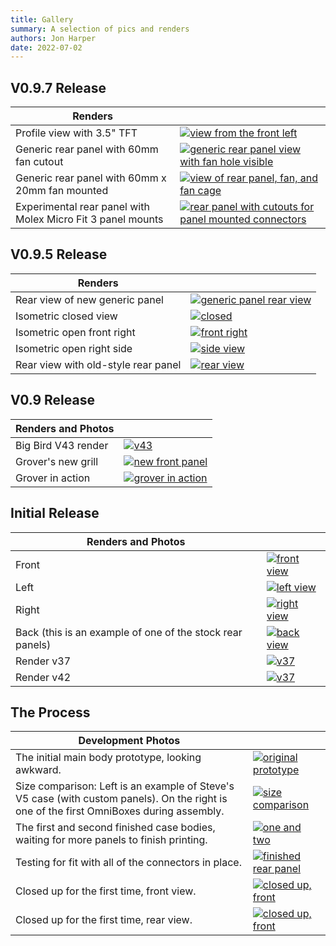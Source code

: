 ```yaml
---
title: Gallery
summary: A selection of pics and renders
authors: Jon Harper
date: 2022-07-02
---
```



## V0.9.7 Release
| Renders               |   |
|-----------------------|---|
| Profile view with 3.5" TFT | [![view from the front left][24]][24] |
| Generic rear panel with 60mm fan cutout | [![generic rear panel view with fan hole visible][22]][22] |
| Generic rear panel with 60mm x 20mm fan mounted | [![view of rear panel, fan, and fan cage][23]][23]
| Experimental rear panel with Molex Micro Fit 3 panel mounts | [![rear panel with cutouts for panel mounted connectors][21]][21] |

## V0.9.5 Release
| Renders               |   |
|-----------------------|---|
| Rear view of new generic panel | [![generic panel rear view][20]][20]
| Isometric closed view | [![closed][19]][19] |
| Isometric open front right  | [![front right][18]][18] |
| Isometric open right side   | [![side view][17]][17] |
| Rear view with old-style rear panel | [![rear view][16]][16] |

## V0.9 Release

| Renders and Photos  |   |
|---------------------|---|
| Big Bird V43 render | [![v43][15]][15] |
| Grover's new grill  | [![new front panel][14]][14] |
| Grover in action    | [![grover in action][13]][13] |

## Initial Release

| Renders and Photos |   |
|--------------------|---|
| Front      | [![front view][12]][12] |
| Left       | [![left view][11]][11] |
| Right      | [![right view][10]][10] |
| Back (this is an example of one of the stock rear panels) | [![back view][9]][9] |
| Render v37 | [![v37][8]][8] |
| Render v42 | [![v37][7]][7] |

## The Process

| Development Photos |   |
|--------------------|---|
| The initial main body prototype, looking awkward. | [![original prototype][6]][6] |
| Size comparison: Left is an example of Steve's V5 case (with custom panels). On the right is one of the first OmniBoxes during assembly. | [![size comparison][5]][5] |
| The first and second finished case bodies, waiting for more panels to finish printing. | [![one and two][4]][4] |
| Testing for fit with all of the connectors in place. | [![finished rear panel][3]][3] |
| Closed up for the first time, front view. | [![closed up, front][2]][2] |
| Closed up for the first time, rear view. | [![closed up, front][1]][1] |

[1]:  img/gallery/closed_up.jpg
[2]:  img/gallery/front_view.jpg
[3]:  img/gallery/finished_rear.jpg
[4]:  img/gallery/one_and_two.jpg
[5]:  img/gallery/size_comparison.jpg
[6]:  img/gallery/prototype.jpg
[7]:  img/gallery/v42.png
[8]:  img/gallery/v37.png
[9]:  img/gallery/view_back.jpg
[10]: img/gallery/view_right.jpg
[11]: img/gallery/view_left.jpg
[12]: img/gallery/view_front.jpg
[13]: img/gallery_0.9/grover_at_work.jpg
[14]: img/gallery_0.9/grover_up_close.jpg
[15]: img/gallery_0.9/big_bird_render.png
[16]: img/gallery_0.9.5/angled_rear.png
[17]: img/gallery_0.9.5/iso_right.png
[18]: img/gallery_0.9.5/iso_front_right.png
[19]: img/gallery_0.9.5/iso_closed.png
[20]: img/gallery_0.9.5/rear_panel.png
[21]: img/gallery_0.9.7/molex_rear_panel.png
[22]: img/gallery_0.9.7/generic_rear_panel.png
[23]: img/gallery_0.9.7/rear_60mm_fan.png
[24]: img/gallery_0.9.7/profile_view.png